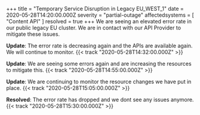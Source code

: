 +++
title = "Temporary Service Disruption in Legacy EU_WEST_1"
date = 2020-05-28T14:20:00.000Z
severity = "partial-outage"
affectedsystems = [
  "Content API"
]
resolved = true
+++
We are seeing an elevated error rate in our public legacy EU cluster. We are in contact with our API Provider to mitigate these issues.

**Update**: The error rate is decreasing again and the APIs are available again. We will continue to monitor. {{< track "2020-05-28T14:32:00.000Z" >}}

**Update**: We are seeing some errors again and are increasing the resources to mitigate this. {{< track "2020-05-28T14:55:00.000Z" >}}

**Update**: We are continuing to monitor the resource changes we have put in place. {{< track "2020-05-28T15:05:00.000Z" >}}

**Resolved**: The error rate has dropped and we dont see any issues anymore. {{< track "2020-05-28T15:30:00.000Z" >}}